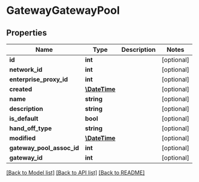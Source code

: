 # GatewayGatewayPool

## Properties
Name | Type | Description | Notes
------------ | ------------- | ------------- | -------------
**id** | **int** |  | [optional] 
**network_id** | **int** |  | [optional] 
**enterprise_proxy_id** | **int** |  | [optional] 
**created** | [**\DateTime**](\DateTime.md) |  | [optional] 
**name** | **string** |  | [optional] 
**description** | **string** |  | [optional] 
**is_default** | **bool** |  | [optional] 
**hand_off_type** | **string** |  | [optional] 
**modified** | [**\DateTime**](\DateTime.md) |  | [optional] 
**gateway_pool_assoc_id** | **int** |  | [optional] 
**gateway_id** | **int** |  | [optional] 

[[Back to Model list]](../README.md#documentation-for-models) [[Back to API list]](../README.md#documentation-for-api-endpoints) [[Back to README]](../README.md)


